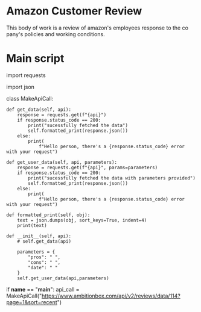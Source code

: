 # Amazon Customer Review

This body of work is a review of amazon's employees response to the co pany's  policies and working conditions.


# Main script

import requests

import json


class MakeApiCall:

    def get_data(self, api):
        response = requests.get(f"{api}")
        if response.status_code == 200:
            print("sucessfully fetched the data")
            self.formatted_print(response.json())
        else:
            print(
                f"Hello person, there's a {response.status_code} error with your request")

    def get_user_data(self, api, parameters):
        response = requests.get(f"{api}", params=parameters)
        if response.status_code == 200:
            print("sucessfully fetched the data with parameters provided")
            self.formatted_print(response.json())
        else:
            print(
                f"Hello person, there's a {response.status_code} error with your request")

    def formatted_print(self, obj):
        text = json.dumps(obj, sort_keys=True, indent=4)
        print(text)

    def __init__(self, api):
        # self.get_data(api)

        parameters = {
            "pros": " ",
            "cons": " ",
            "date": " "
        }
        self.get_user_data(api,parameters)


if __name__ == "__main__":
    api_call = MakeApiCall("https://www.ambitionbox.com/api/v2/reviews/data/114?page=1&sort=recent")
